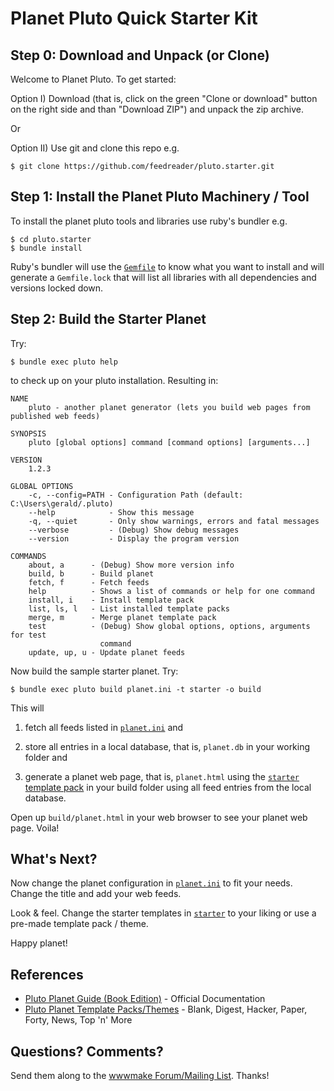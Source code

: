 
# Planet Pluto Quick Starter Kit


## Step 0: Download and Unpack (or Clone)

Welcome to Planet Pluto. To get started:

Option I) Download (that is, click on the green "Clone or download" button on the right side and than "Download ZIP") and unpack the zip archive.

Or

Option II) Use git and clone this repo e.g.

    $ git clone https://github.com/feedreader/pluto.starter.git



## Step 1: Install the Planet Pluto Machinery / Tool

To install the planet pluto tools and libraries use
ruby's bundler e.g.

    $ cd pluto.starter
    $ bundle install

Ruby's bundler will use the [`Gemfile`](Gemfile) to
know what you want to install and will
generate a `Gemfile.lock` that will list all libraries
with all dependencies and versions locked down.


## Step 2: Build the Starter Planet

Try:

    $ bundle exec pluto help

to check up on your pluto installation. Resulting in:

```
NAME
    pluto - another planet generator (lets you build web pages from published web feeds)

SYNOPSIS
    pluto [global options] command [command options] [arguments...]

VERSION
    1.2.3

GLOBAL OPTIONS
    -c, --config=PATH - Configuration Path (default: C:\Users\gerald/.pluto)
    --help            - Show this message
    -q, --quiet       - Only show warnings, errors and fatal messages
    --verbose         - (Debug) Show debug messages
    --version         - Display the program version

COMMANDS
    about, a      - (Debug) Show more version info
    build, b      - Build planet
    fetch, f      - Fetch feeds
    help          - Shows a list of commands or help for one command
    install, i    - Install template pack
    list, ls, l   - List installed template packs
    merge, m      - Merge planet template pack
    test          - (Debug) Show global options, options, arguments for test
                    command
    update, up, u - Update planet feeds
```


Now build the sample starter planet. Try:

    $ bundle exec pluto build planet.ini -t starter -o build


This will

1) fetch all feeds listed in [`planet.ini`](planet.ini) and

2) store all entries in a local database, that is, `planet.db` in your working folder and

3) generate a planet web page, that is, `planet.html` using the [`starter` template pack](starter) in your build folder using all feed entries from the local database.

Open up `build/planet.html` in your web browser
to see your planet web page. Voila!



## What's Next?

Now change the planet configuration in [`planet.ini`](planet.ini) to fit your needs.
Change the title and add your web feeds.

Look & feel. Change the starter templates in [`starter`](starter)
to your liking
or use a pre-made template pack / theme.

Happy planet!





## References

- [Pluto Planet Guide (Book Edition)](https://feedreader.github.io) - Official Documentation
- [Pluto Planet Template Packs/Themes](http://planet-templates.github.io) - Blank, Digest, Hacker, Paper, Forty, News, Top 'n' More



## Questions? Comments?

Send them along to the [wwwmake Forum/Mailing List](http://groups.google.com/group/wwwmake).
Thanks!
